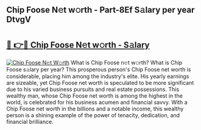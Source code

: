 ## Chip Foose N𝚎t w𝚘rth - Part-8Ef S𝚊lary per year DtvgV

# <h2><a href="http://gc02kf.nevu.top/?p=Chip+Foose">🔗 👉🔴 Chip Foose N𝚎t w𝚘rth - S𝚊lary</a></h2>

[![Chip Foose N𝚎t W𝚘rth](https://i.imgur.com/Oavwk0R.jpeg)](http://gc02kf.nevu.top/?p=Chip+Foose)
What is Chip Foose n𝚎t w𝚘rth? What is Chip Foose s𝚊lary per year?
This prosperous person's Chip Foose net worth is considerable, placing him among the industry's elite. His yearly earnings are sizeable, yet Chip Foose net worth is speculated to be more significant due to his varied business pursuits and real estate possessions. This wealthy man, whose Chip Foose net worth is among the highest in the world, is celebrated for his business acumen and financial savvy. With a Chip Foose net worth in the billions and a notable income, this wealthy person is a shining example of the power of tenacity, dedication, and financial brilliance.
